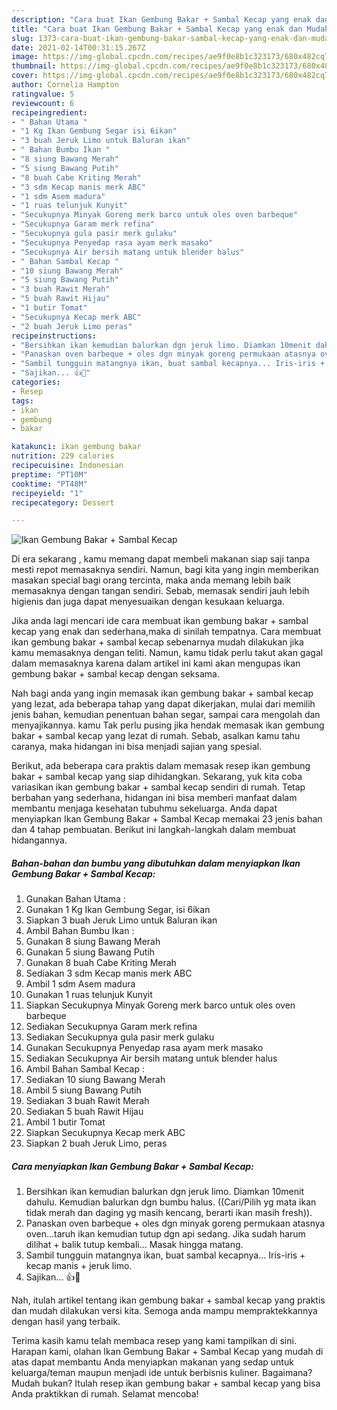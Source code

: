 ```yaml
---
description: "Cara buat Ikan Gembung Bakar + Sambal Kecap yang enak dan Mudah Dibuat"
title: "Cara buat Ikan Gembung Bakar + Sambal Kecap yang enak dan Mudah Dibuat"
slug: 1373-cara-buat-ikan-gembung-bakar-sambal-kecap-yang-enak-dan-mudah-dibuat
date: 2021-02-14T00:31:15.267Z
image: https://img-global.cpcdn.com/recipes/ae9f0e8b1c323173/680x482cq70/ikan-gembung-bakar-sambal-kecap-foto-resep-utama.jpg
thumbnail: https://img-global.cpcdn.com/recipes/ae9f0e8b1c323173/680x482cq70/ikan-gembung-bakar-sambal-kecap-foto-resep-utama.jpg
cover: https://img-global.cpcdn.com/recipes/ae9f0e8b1c323173/680x482cq70/ikan-gembung-bakar-sambal-kecap-foto-resep-utama.jpg
author: Cornelia Hampton
ratingvalue: 5
reviewcount: 6
recipeingredient:
- " Bahan Utama "
- "1 Kg Ikan Gembung Segar isi 6ikan"
- "3 buah Jeruk Limo untuk Baluran ikan"
- " Bahan Bumbu Ikan "
- "8 siung Bawang Merah"
- "5 siung Bawang Putih"
- "8 buah Cabe Kriting Merah"
- "3 sdm Kecap manis merk ABC"
- "1 sdm Asem madura"
- "1 ruas telunjuk Kunyit"
- "Secukupnya Minyak Goreng merk barco untuk oles oven barbeque"
- "Secukupnya Garam merk refina"
- "Secukupnya gula pasir merk gulaku"
- "Secukupnya Penyedap rasa ayam merk masako"
- "Secukupnya Air bersih matang untuk blender halus"
- " Bahan Sambal Kecap "
- "10 siung Bawang Merah"
- "5 siung Bawang Putih"
- "3 buah Rawit Merah"
- "5 buah Rawit Hijau"
- "1 butir Tomat"
- "Secukupnya Kecap merk ABC"
- "2 buah Jeruk Limo peras"
recipeinstructions:
- "Bersihkan ikan kemudian balurkan dgn jeruk limo. Diamkan 10menit dahulu. Kemudian balurkan dgn bumbu halus. ((Cari/Pilih yg mata ikan tidak merah dan daging yg masih kencang, berarti ikan masih fresh))."
- "Panaskan oven barbeque + oles dgn minyak goreng permukaan atasnya oven...taruh ikan kemudian tutup dgn api sedang. Jika sudah harum dilihat + balik tutup kembali... Masak hingga matang."
- "Sambil tungguin matangnya ikan, buat sambal kecapnya... Iris-iris + kecap manis + jeruk limo."
- "Sajikan... 👍🙏"
categories:
- Resep
tags:
- ikan
- gembung
- bakar

katakunci: ikan gembung bakar 
nutrition: 229 calories
recipecuisine: Indonesian
preptime: "PT10M"
cooktime: "PT48M"
recipeyield: "1"
recipecategory: Dessert

---
```



![Ikan Gembung Bakar + Sambal Kecap](https://img-global.cpcdn.com/recipes/ae9f0e8b1c323173/680x482cq70/ikan-gembung-bakar-sambal-kecap-foto-resep-utama.jpg)

Di era  sekarang , kamu memang dapat membeli makanan siap saji tanpa mesti repot memasaknya sendiri. Namun, bagi kita yang ingin memberikan masakan special bagi orang tercinta, maka anda memang lebih baik memasaknya dengan tangan sendiri. Sebab, memasak sendiri jauh lebih higienis dan juga dapat menyesuaikan dengan kesukaan keluarga.

Jika anda lagi mencari ide cara membuat ikan gembung bakar + sambal kecap yang enak dan sederhana,maka di sinilah tempatnya. Cara membuat ikan gembung bakar + sambal kecap  sebenarnya mudah dilakukan jika kamu memasaknya dengan teliti. Namun, kamu tidak perlu takut akan gagal dalam memasaknya 
karena dalam artikel ini kami akan mengupas ikan gembung bakar + sambal kecap dengan seksama.  



Nah bagi anda yang ingin memasak ikan gembung bakar + sambal kecap yang lezat, ada beberapa tahap yang dapat dikerjakan, mulai dari memilih jenis bahan, kemudian penentuan bahan segar, sampai cara mengolah dan menyajikannya. kamu Tak perlu pusing jika hendak memasak ikan gembung bakar + sambal kecap yang lezat di rumah. Sebab, asalkan kamu  tahu caranya, maka hidangan ini bisa menjadi sajian yang spesial.

Berikut, ada beberapa cara praktis  dalam memasak resep ikan gembung bakar + sambal kecap yang siap dihidangkan. Sekarang, yuk kita coba variasikan ikan gembung bakar + sambal kecap sendiri di rumah. Tetap berbahan yang sederhana, hidangan ini bisa memberi manfaat dalam membantu menjaga kesehatan tubuhmu sekeluarga. Anda dapat menyiapkan Ikan Gembung Bakar + Sambal Kecap memakai 23 jenis bahan dan 4 tahap pembuatan. Berikut ini langkah-langkah dalam membuat hidangannya.

<!--inarticleads1-->

##### Bahan-bahan dan bumbu yang dibutuhkan dalam menyiapkan Ikan Gembung Bakar + Sambal Kecap:

1. Gunakan  Bahan Utama :
1. Gunakan 1 Kg Ikan Gembung Segar, isi 6ikan
1. Siapkan 3 buah Jeruk Limo untuk Baluran ikan
1. Ambil  Bahan Bumbu Ikan :
1. Gunakan 8 siung Bawang Merah
1. Gunakan 5 siung Bawang Putih
1. Gunakan 8 buah Cabe Kriting Merah
1. Sediakan 3 sdm Kecap manis merk ABC
1. Ambil 1 sdm Asem madura
1. Gunakan 1 ruas telunjuk Kunyit
1. Siapkan Secukupnya Minyak Goreng merk barco untuk oles oven barbeque
1. Sediakan Secukupnya Garam merk refina
1. Sediakan Secukupnya gula pasir merk gulaku
1. Gunakan Secukupnya Penyedap rasa ayam merk masako
1. Sediakan Secukupnya Air bersih matang untuk blender halus
1. Ambil  Bahan Sambal Kecap :
1. Sediakan 10 siung Bawang Merah
1. Ambil 5 siung Bawang Putih
1. Sediakan 3 buah Rawit Merah
1. Sediakan 5 buah Rawit Hijau
1. Ambil 1 butir Tomat
1. Siapkan Secukupnya Kecap merk ABC
1. Siapkan 2 buah Jeruk Limo, peras




<!--inarticleads2-->

##### Cara menyiapkan Ikan Gembung Bakar + Sambal Kecap:

1. Bersihkan ikan kemudian balurkan dgn jeruk limo. Diamkan 10menit dahulu. Kemudian balurkan dgn bumbu halus. ((Cari/Pilih yg mata ikan tidak merah dan daging yg masih kencang, berarti ikan masih fresh)).
1. Panaskan oven barbeque + oles dgn minyak goreng permukaan atasnya oven...taruh ikan kemudian tutup dgn api sedang. Jika sudah harum dilihat + balik tutup kembali... Masak hingga matang.
1. Sambil tungguin matangnya ikan, buat sambal kecapnya... Iris-iris + kecap manis + jeruk limo.
1. Sajikan... 👍🙏




Nah, itulah artikel tentang  ikan gembung bakar + sambal kecap  yang praktis dan mudah dilakukan versi kita. Semoga anda mampu mempraktekkannya dengan hasil yang terbaik. 

Terima kasih kamu telah membaca resep yang kami tampilkan di sini. Harapan kami, olahan  Ikan Gembung Bakar + Sambal Kecap yang mudah di atas dapat membantu Anda menyiapkan makanan yang sedap untuk keluarga/teman maupun menjadi ide untuk berbisnis kuliner. Bagaimana? Mudah bukan? Itulah resep ikan gembung bakar + sambal kecap yang bisa Anda praktikkan di rumah. Selamat mencoba!

